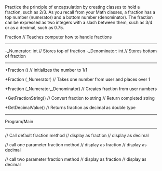 Practice the principle of encapsulation by creating classes to hold a fraction, such as 2/3. As you recall from your Math classes, a fraction has a top number (numerator) and a bottom number (denominator). The fraction can be expressed as two integers with a slash between them, such as 3/4 or as a decimal, such as 0.75.

Fraction // Teaches computer how to handle fractions
___________________________________
-_Numerator: int // Stores top of fraction
-_Denominator: int // Stores bottom of fraction
___________________________________
+Fraction ()
// initializes the number to 1/1

+Fraction (_Numerator)
// Takes one number from user and places over 1

+Fraction (_Numerator,_Denominator)
// Creates fraction from user numbers

+GetFractionString()
// Convert fraction to string
// Return completed string

+GetDecimalValue()
// Returns fraction as decimal as double type
__________________________________________

Program/Main
_____________________________________
// Call default fraction method
// display as fraction
// display as decimal

// call one parameter fraction method
// display as fraction
// display as decimal

// call two parameter fraction method
// display as fraction
// display as decimal






